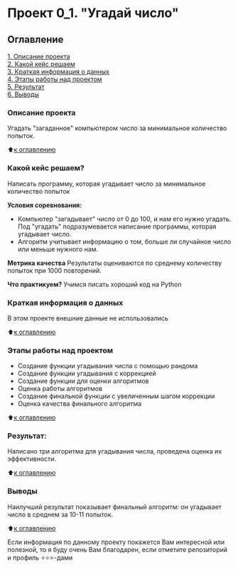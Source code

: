 # Проект 0_1. "Угадай число"

## Оглавление
[1. Описание проекта](https://github.com/ant0nysam/sf_data_science/tree/main/project_0_1/README.md#Описание-проекта)\
[2. Какой кейс решаем](https://github.com/ant0nysam/sf_data_science/blob/main/project_0_1/README.md#Какой-кейс-решаем)\
[3. Краткая информация о данных](https://github.com/ant0nysam/sf_data_science/blob/main/project_0_1/README.md#Краткая-информация-о-данных)\
[4. Этапы работы над проектом](https://github.com/ant0nysam/sf_data_science/blob/main/project_0_1/README.md#Этапы-работы-над-проектом)\
[5. Результат](https://github.com/ant0nysam/sf_data_science/blob/main/project_0_1/README.md#Результат)\
[6. Выводы](https://github.com/ant0nysam/sf_data_science/blob/main/project_0_1/README.md#Выводы)

### Описание проекта
Угадать "загаданное" компьютером число за минимальное количество попыток.

:arrow_up:[к оглавлению](https://github.com/ant0nysam/sf_data_science/blob/main/project_0_1/README.md#Оглавление)


### Какой кейс решаем?
Написать программу, которая угадывает число за минимальное количество попыток

**Условия соревнования:**
- Компьютер "загадывает" число от 0 до 100, и нам его нужно угадать. Под "угадать" подразумевается написание программы, которая угадывает число.
- Алгоритм учитывает информацию о том, больше ли случайное число или меньше нужного нам.

**Метрика качества**
Результаты оцениваются по среднему количеству попыток при 1000 повторений.

**Что практикуем?**
Учимся писать хороший код на Python


### Краткая информация о данных
В этом проекте внешние данные не использовались

:arrow_up:[к оглавлению](https://github.com/ant0nysam/sf_data_science/blob/main/project_0_1/README.md#Оглавление)


### Этапы работы над проектом
- Создание функции угадывания числа с помощью рандома
- Создание функции угадывания с коррекцией
- Создание функции для оценки алгоритмов
- Оценка работы алгоритмов
- Создание финальной функции с увеличенным шагом коррекции
- Оценка качества финального алгоритма

:arrow_up:[к оглавлению](https://github.com/ant0nysam/sf_data_science/blob/main/project_0_1/README.md#Оглавление)


### Результат:
Написано три алгоритма для угадывания числа, проведена оценка их эффективности.

:arrow_up:[к оглавлению](https://github.com/ant0nysam/sf_data_science/blob/main/project_0_1/README.md#Оглавление)


### Выводы
Наилучший результат показывает финальный алгоритм: он угадывает число в среднем за 10-11 попыток.

:arrow_up:[к оглавлению](https://github.com/ant0nysam/sf_data_science/blob/main/project_0_1/README.md#Оглавление)

Если информация по данному проекту покажется Вам интересной или полезной, то я буду очень Вам благодарен, если отметите репозиторий и профиль :star::star::star:-дами